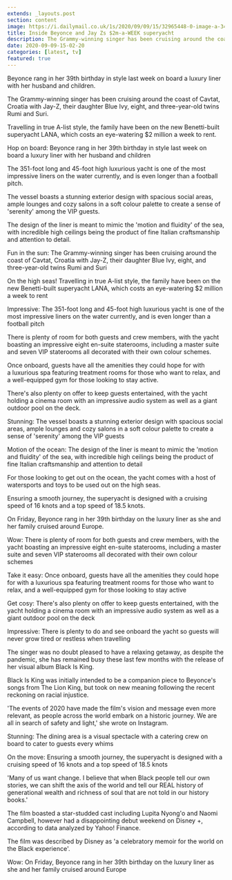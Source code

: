 ```yaml
---
extends: _layouts.post
section: content
image: https://i.dailymail.co.uk/1s/2020/09/09/15/32965448-0-image-a-34_1599660009891.jpg 
title: Inside Beyonce and Jay Zs $2m-a-WEEK superyacht 
description: The Grammy-winning singer has been cruising around the coast of Cavtat, Croatia with Jay-Z, their daughter Blue Ivy, eight, and three-year-old twins. 
date: 2020-09-09-15-02-20 
categories: [latest, tv] 
featured: true 
--- 
```

Beyonce rang in her 39th birthday in style last week on board a luxury liner with her husband and children. 

The Grammy-winning singer has been cruising around the coast of Cavtat, Croatia with Jay-Z, their daughter Blue Ivy, eight, and three-year-old twins Rumi and Suri. 

Travelling in true A-list style, the family have been on the new Benetti-built superyacht LANA, which costs an eye-watering $2 million a week to rent. 

Hop on board: Beyonce rang in her 39th birthday in style last week on board a luxury liner with her husband and children

The 351-foot long and 45-foot high luxurious yacht is one of the most impressive liners on the water currently, and is even longer than a football pitch. 

The vessel boasts a stunning exterior design with spacious social areas, ample lounges and cozy salons in a soft colour palette to create a sense of 'serenity' among the VIP guests.  

The design of the liner is meant to mimic the 'motion and fluidity' of the sea, with incredible high ceilings being the product of fine Italian craftsmanship and attention to detail.

Fun in the sun: The Grammy-winning singer has been cruising around the coast of Cavtat, Croatia with Jay-Z, their daughter Blue Ivy, eight, and three-year-old twins Rumi and Suri

On the high seas! Travelling in true A-list style, the family have been on the new Benetti-built superyacht LANA, which costs an eye-watering $2 million a week to rent

Impressive: The 351-foot long and 45-foot high luxurious yacht is one of the most impressive liners on the water currently, and is even longer than a football pitch

There is plenty of room for both guests and crew members, with the yacht boasting an impressive eight en-suite staterooms, including a master suite and seven VIP staterooms all decorated with their own colour schemes.

Once onboard, guests have all the amenities they could hope for with a luxurious spa featuring treatment rooms for those who want to relax, and a well-equipped gym for those looking to stay active. 

There's also plenty on offer to keep guests entertained, with the yacht holding a cinema room with an impressive audio system as well as a giant outdoor pool on the deck. 

Stunning: The vessel boasts a stunning exterior design with spacious social areas, ample lounges and cozy salons in a soft colour palette to create a sense of 'serenity' among the VIP guests

Motion of the ocean: The design of the liner is meant to mimic the 'motion and fluidity' of the sea, with incredible high ceilings being the product of fine Italian craftsmanship and attention to detail

For those looking to get out on the ocean, the yacht comes with a host of watersports and toys to be used out on the high seas.   

Ensuring a smooth journey, the superyacht is designed with a cruising speed of 16 knots and a top speed of 18.5 knots. 

On Friday, Beyonce rang in her 39th birthday on the luxury liner as she and her family cruised around Europe. 

Wow: There is plenty of room for both guests and crew members, with the yacht boasting an impressive eight en-suite staterooms, including a master suite and seven VIP staterooms all decorated with their own colour schemes

Take it easy: Once onboard, guests have all the amenities they could hope for with a luxurious spa featuring treatment rooms for those who want to relax, and a well-equipped gym for those looking to stay active

Get cosy: There's also plenty on offer to keep guests entertained, with the yacht holding a cinema room with an impressive audio system as well as a giant outdoor pool on the deck

Impressive: There is plenty to do and see onboard the yacht so guests will never grow tired or restless when travelling 

The singer was no doubt pleased to have a relaxing getaway, as despite the pandemic, she has remained busy these last few months with the release of her visual album Black Is King.

Black Is King was initially intended to be a companion piece to Beyonce's songs from The Lion King, but took on new meaning following the recent reckoning on racial injustice.

'The events of 2020 have made the film's vision and message even more relevant, as people across the world embark on a historic journey. We are all in search of safety and light,' she wrote on Instagram.

Stunning: The dining area is a visual spectacle with a catering crew on board to cater to guests every whims 

On the move: Ensuring a smooth journey, the superyacht is designed with a cruising speed of 16 knots and a top speed of 18.5 knots

'Many of us want change. I believe that when Black people tell our own stories, we can shift the axis of the world and tell our REAL history of generational wealth and richness of soul that are not told in our history books.'

The film boasted a star-studded cast including Lupita Nyong'o and Naomi Campbell, however had a disappointing debut weekend on Disney +, according to data analyzed by Yahoo! Finance.

The film was described by Disney as 'a celebratory memoir for the world on the Black experience'.

Wow: On Friday, Beyonce rang in her 39th birthday on the luxury liner as she and her family cruised around Europe

